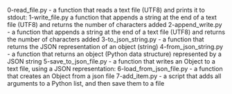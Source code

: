 0-read_file.py - a function that reads a text file (UTF8) and prints it to stdout:
1-write_file.py a function that appends a string at the end of a text file (UTF8) and returns the number of characters added
2-append_write.py - a function that appends a string at the end of a text file (UTF8) and returns the number of characters added
3-to_json_string.py - a function that returns the JSON representation of an object (string)
4-from_json_string.py - a function that returns an object (Python data structure) represented by a JSON string
5-save_to_json_file.py - a function that writes an Object to a text file, using a JSON representation:
6-load_from_json_file.py - a function that creates an Object from a json file
7-add_item.py - a script that adds all arguments to a Python list, and then save them to a file
